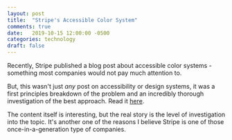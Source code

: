 ```yaml
---
layout: post
title:  "Stripe's Accessible Color System"
comments: true
date:   2019-10-15 12:00:00 -0500
categories: technology
draft: false
---
```


Recently, Stripe published a blog post about accessible color systems - something most companies would not pay much attention to.

But, this wasn't just _any_ post on accessibility or design systems, it was a first principles breakdown of the problem and an incredibly thorough investigation of the best approach. Read it [here](https://stripe.com/au/blog/accessible-color-systems).

The content itself is interesting, but the real story is the level of investigation into the topic. It's another one of the reasons I believe Stripe is one of those once-in-a-generation type of companies.